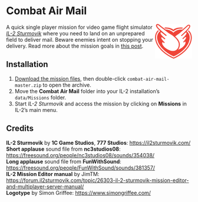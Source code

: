 # Combat Air Mail  

<img src="Combat-Air-Mail-Logo.png" alt="Combat Air Mail logo." width="100" align="right">

A quick single player mission for video game flight simulator *[IL-2 Sturmovik][i]* where you need to land on an unprepared field to deliver mail. Beware enemies intent on stopping your delivery. Read more about the mission goals in [this post][m].

[i]: https://il2sturmovik.com/
[m]:https://hypertexthero.com/combat-air-mail/
[h]:https://hypertexthero.com/

## Installation

1. [Download the mission files](https://github.com/hypertexthero/combat-air-mail/archive/master.zip), then double-click `combat-air-mail-master.zip` to open the archive.
2. Move the **Combat Air Mail** folder into your IL-2 installation’s `data/Missions` folder.
3. Start *IL-2 Sturmovik* and access the mission by clicking on **Missions** in IL-2’s main menu.

## Credits

**IL-2 Sturmovik** by **1C Game Studios**, **777 Studios**: <https://il2sturmovik.com/>  
**Short applause** sound file from **nc3studios08**: <https://freesound.org/people/nc3studios08/sounds/354038/>  
**Long applause** sound file from **FunWithSound**: <https://freesound.org/people/FunWithSound/sounds/381357/>  
**IL-2 Mission Editor manual** by JimTM: <https://forum.il2sturmovik.com/topic/26303-il-2-sturmovik-mission-editor-and-multiplayer-server-manual/>  
**Logotype** by Simon Griffee: <https://www.simongriffee.com/>